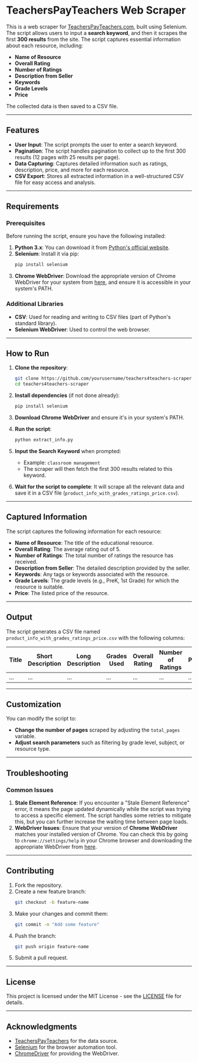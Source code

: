 # TeachersPayTeachers Web Scraper

This is a web scraper for [TeachersPayTeachers.com](https://www.teacherspayteachers.com), built using Selenium. The script allows users to input a **search keyword**, and then it scrapes the first **300 results** from the site. The script captures essential information about each resource, including:

- **Name of Resource**
- **Overall Rating**
- **Number of Ratings**
- **Description from Seller**
- **Keywords**
- **Grade Levels**
- **Price**

The collected data is then saved to a CSV file.

---

## Features

- **User Input**: The script prompts the user to enter a search keyword.
- **Pagination**: The script handles pagination to collect up to the first 300 results (12 pages with 25 results per page).
- **Data Capturing**: Captures detailed information such as ratings, description, price, and more for each resource.
- **CSV Export**: Stores all extracted information in a well-structured CSV file for easy access and analysis.

---

## Requirements

### Prerequisites

Before running the script, ensure you have the following installed:

1. **Python 3.x**: You can download it from [Python's official website](https://www.python.org/downloads/).
2. **Selenium**: Install it via pip:
    ```bash
    pip install selenium
    ```
3. **Chrome WebDriver**: Download the appropriate version of Chrome WebDriver for your system from [here](https://sites.google.com/a/chromium.org/chromedriver/downloads), and ensure it is accessible in your system's PATH.

### Additional Libraries

- **CSV**: Used for reading and writing to CSV files (part of Python's standard library).
- **Selenium WebDriver**: Used to control the web browser.

---

## How to Run

1. **Clone the repository**:
    ```bash
    git clone https://github.com/yourusername/teachers4teachers-scraper.git
    cd teachers4teachers-scraper
    ```

2. **Install dependencies** (if not done already):
    ```bash
    pip install selenium
    ```

3. **Download Chrome WebDriver** and ensure it's in your system's PATH.

4. **Run the script**:
    ```bash
    python extract_info.py
    ```

5. **Input the Search Keyword** when prompted:
    - Example: `classroom management`
    - The scraper will then fetch the first 300 results related to this keyword.

6. **Wait for the script to complete**: It will scrape all the relevant data and save it in a CSV file (`product_info_with_grades_ratings_price.csv`).

---

## Captured Information

The script captures the following information for each resource:

- **Name of Resource**: The title of the educational resource.
- **Overall Rating**: The average rating out of 5.
- **Number of Ratings**: The total number of ratings the resource has received.
- **Description from Seller**: The detailed description provided by the seller.
- **Keywords**: Any tags or keywords associated with the resource.
- **Grade Levels**: The grade levels (e.g., PreK, 1st Grade) for which the resource is suitable.
- **Price**: The listed price of the resource.

---

## Output

The script generates a CSV file named `product_info_with_grades_ratings_price.csv` with the following columns:

| Title | Short Description | Long Description | Grades Used | Overall Rating | Number of Ratings | Price | URL | Keyword |
|-------|-------------------|------------------|-------------|----------------|-------------------|-------|-----|---------|
| ...   | ...               | ...              | ...         | ...            | ...               | ...   | ... | ...     |

---

## Customization

You can modify the script to:
- **Change the number of pages** scraped by adjusting the `total_pages` variable.
- **Adjust search parameters** such as filtering by grade level, subject, or resource type.

---

## Troubleshooting

### Common Issues

1. **Stale Element Reference**: If you encounter a "Stale Element Reference" error, it means the page updated dynamically while the script was trying to access a specific element. The script handles some retries to mitigate this, but you can further increase the waiting time between page loads.
2. **WebDriver Issues**: Ensure that your version of **Chrome WebDriver** matches your installed version of Chrome. You can check this by going to `chrome://settings/help` in your Chrome browser and downloading the appropriate WebDriver from [here](https://sites.google.com/a/chromium.org/chromedriver/downloads).

---

## Contributing

1. Fork the repository.
2. Create a new feature branch:
    ```bash
    git checkout -b feature-name
    ```
3. Make your changes and commit them:
    ```bash
    git commit -m "Add some feature"
    ```
4. Push the branch:
    ```bash
    git push origin feature-name
    ```
5. Submit a pull request.

---

## License

This project is licensed under the MIT License - see the [LICENSE](LICENSE) file for details.

---

## Acknowledgments

- [TeachersPayTeachers](https://www.teacherspayteachers.com) for the data source.
- [Selenium](https://www.selenium.dev/) for the browser automation tool.
- [ChromeDriver](https://sites.google.com/a/chromium.org/chromedriver/) for providing the WebDriver.
